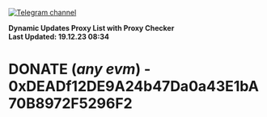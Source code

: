 [![Telegram channel](https://img.shields.io/endpoint?url=https://runkit.io/damiankrawczyk/telegram-badge/branches/master?url=https://t.me/n4z4v0d)](https://t.me/n4z4v0d) 

**Dynamic Updates Proxy List with Proxy Checker**  
**Last Updated: 19.12.23 08:34**

# DONATE (_any evm_) - 0xDEADf12DE9A24b47Da0a43E1bA70B8972F5296F2
